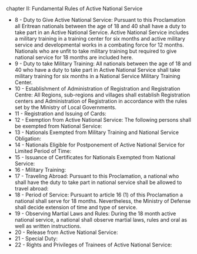 chapter II: Fundamental Rules of Active National Service

<ul>
			<li>8 - Duty to Give Active National Service: Pursuant to this Proclamation all Eritrean nationals between the age of 18 and 40 shall have a duty to take part in an Active National Service. Active National Service includes a military training in a training center for six months and active military service and developmental works in a combating force for 12 months. Nationals who are unfit to take military training but required to give national service for 18 months are included here. <ul>
			</ul></li>			<li>9 - Duty to take Military Training: All nationals between the age of 18 and 40 who have a duty to take part in Active National Service shall take military training for six months in a National Service Military Training Center.<ul>
			</ul></li>			<li>10 - Establishment of Administration of Registration and Registration Centre: All Regions, sub-regions and villages shall establish Registration centers and Administration of Registration in accordance with the rules set by the Ministry of Local Governments. <ul>
			</ul></li>			<li>11 - Registration and Issuing of Cards: <ul>
			</ul></li>			<li>12 - Exemption from Active National Service: The following persons shall be exempted from National Service:<ul>
			</ul></li>			<li>13 - Nationals Exempted from Military Training and National Service Obligation: <ul>
			</ul></li>			<li>14 - Nationals Eligible for Postponement of Active National Service for Limited Period of Time: <ul>
			</ul></li>			<li>15 - Issuance of Certificates for Nationals Exempted from National Service: <ul>
			</ul></li>			<li>16 - Military Training: <ul>
			</ul></li>			<li>17 - Traveling Abroad: Pursuant to this Proclamation, a national who shall have the duty to take part in national service shall be allowed to travel abroad:<ul>
			</ul></li>			<li>18 - Period of Service: Pursuant to article 16 (1) of this Proclamation a national shall serve for 18 months. Nevertheless, the Ministry of Defense shall decide extension of time and type of service.<ul>
			</ul></li>			<li>19 - Observing Martial Laws and Rules: During the 18 month active national service, a national shall observe martial laws, rules and oral as well as written instructions. <ul>
			</ul></li>			<li>20 - Release from Active National Service: <ul>
			</ul></li>			<li>21 - Special Duty: <ul>
			</ul></li>			<li>22 - Rights and Privileges of Trainees of Active National Service: <ul>
			</ul></li></ul>